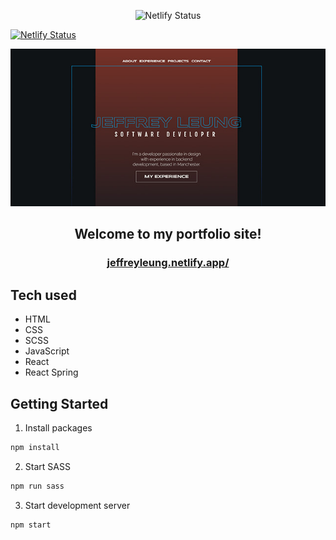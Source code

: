 <p align='center'>
<a href='https://https://app.netlify.com/sites/jeffreyleung/deploys'></a>
<img src='(https://api.netlify.com/api/v1/badges/5506b004-43d2-44e4-be95-485a913334ef/deploy-status' alt='Netlify Status'/>
</p>

[![Netlify Status](https://api.netlify.com/api/v1/badges/5506b004-43d2-44e4-be95-485a913334ef/deploy-status)](https://app.netlify.com/sites/jeffreyleung/deploys)

<div align='center'>
<img src='https://raw.githubusercontent.com/jef1993/web-portfolio/master/src/img/portfolio.jpg' alt='preview' width='640'></img>
</div>

<h2 align='center'>Welcome to my portfolio site!</h2>

<h3 align='center'>
<a 
 href='https://jeffreyleung.netlify.app/'>jeffreyleung.netlify.app/</a>
</h3>

## Tech used

- HTML
- CSS
- SCSS
- JavaScript
- React
- React Spring

## Getting Started

1. Install packages

```sh
npm install
```

2. Start SASS

```sh
npm run sass
```

3. Start development server

```sh
npm start
```
